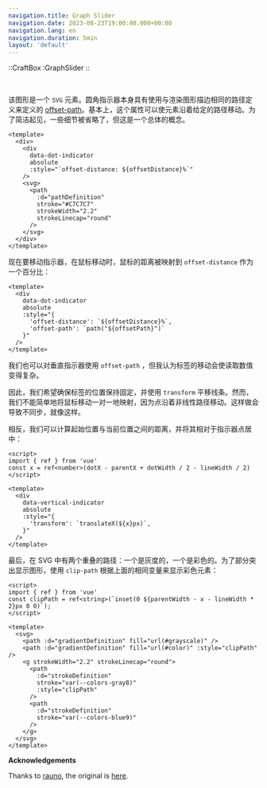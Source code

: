 ```yaml
---
navigation.title: Graph Slider
navigation.date: 2023-08-23T19:00:00.000+00:00
navigation.lang: en
navigation.duration: 5min
layout: 'default'
---
```


::CraftBox
:GraphSlider
::

<br />

该图形是一个 `SVG` 元素。圆角指示器本身具有使用与渲染图形描边相同的路径定义来定义的 [offset-path](https://developer.mozilla.org/en-US/docs/Web/CSS/offset-path)。基本上，这个属性可以使元素沿着给定的路径移动。为了简洁起见，一些细节被省略了，但这是一个总体的概念。

```vue
<template>
  <div>
    <div
      data-dot-indicator
      absolute
      :style="`offset-distance: ${offsetDistance}%`"
    />
    <svg>
      <path
        :d="pathDefinition"
        stroke="#C7C7C7"
        strokeWidth="2.2"
        strokeLinecap="round"
      />
    </svg>
  </div>
</template>
```

现在要移动指示器，在鼠标移动时，鼠标的距离被映射到 `offset-distance` 作为一个百分比：

```vue
<template>
  <div
    data-dot-indicator
    absolute
    :style="{
      'offset-distance': `${offsetDistance}%`,
      'offset-path': `path("${offsetPath}")`
    }"
  />
</template>
```

我们也可以对垂直指示器使用 `offset-path` ，但我认为标签的移动会使读取数值变得复杂。

因此，我们希望确保标签的位置保持固定，并使用 `transform` 平移线条。然而，我们不能简单地将鼠标移动一对一地映射，因为点沿着非线性路径移动。这样做会导致不同步，就像这样。

相反，我们可以计算起始位置与当前位置之间的距离，并将其相对于指示器点居中：

```vue
<script>
import { ref } from 'vue'
const x = ref<number>(dotX - parentX + dotWidth / 2 - lineWidth / 2)
</script>

<template>
  <div
    data-vertical-indicator
    absolute
    :style="{
      'transform': `translateX(${x}px)`,
    }"
  />
</template>
```

最后，在 SVG 中有两个重叠的路径：一个是灰度的，一个是彩色的。为了部分突出显示图形，使用 `clip-path` 根据上面的相同变量来显示彩色元素：

```vue
<script>
import { ref } from 'vue'
const clipPath = ref<string>(`inset(0 ${parentWidth - x - lineWidth * 2}px 0 0)`);
</script>

<template>
  <svg>
    <path :d="gradientDefinition" fill="url(#grayscale)" />
    <path :d="gradientDefinition" fill="url(#color)" :style="clipPath" />
    <g strokeWidth="2.2" strokeLinecap="round">
      <path
        :d="strokeDefinition"
        stroke="var(--colors-gray8)"
        :style="clipPath"
      />
      <path
        :d="strokeDefinition"
        stroke="var(--colors-blue9)"
      />
    </g>
  </svg>
</template>
```


**Acknowledgements**

Thanks to [rauno](https://twitter.com/raunofreiberg), the original is [here](https://rauno.me/craft/graph-slider).
